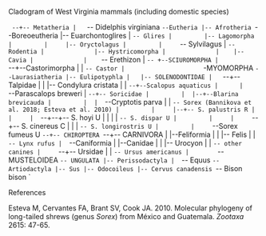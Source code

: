 Cladogram of West Virginia mammals (including domestic species)

`  --+-- Metatheria
    |    `-- Didelphis virginiana
    `--Eutheria
       |-- Afrotheria
       `--Boreoeutheria
            |-- Euarchontoglires
            |   `-- Glires
            |         |-- Lagomorpha
            |         |     |-- Oryctolagus
            |         |     `-- Sylvilagus
            |         `-- Rodentia
            |              |-- Hystricomorpha
            |              |    |-- Cavia
            |              |    `-- Erethizon
            |              `-- +--SCIUROMORPHA
            |                   `--+--Castorimorpha
            |                      |  `-- Castor
            |                      `-MYOMORPHA
            `--Laurasiatheria
               |-- Eulipotyphla
               |   |-- SOLENODONTIDAE
               |   `--+-- Talpidae
               |      |  |-- Condylura cristata
               |      |  `--+--Scalopus aquaticus
               |      |     `--Parascalops breweri
               |      `--+-- Soricidae
               |         |  |--+--Blarina brevicauda
               |         |  |  `--Cryptotis parva
               |         |  `-- Sorex (Bannikova et al. 2018; Esteva et al. 2010)
               |         |     |--+-- S. palustris R
               |         |     |  `--+--+-- S. hoyi U
               |         |     |     |  `-- S. dispar U
               |         |     |     `--+-- S. cinereus C
               |         |     |        `-- S. longirostris U
               |         |     `--Sorex fumeus U
               `--+-- CHIROPTERA
                  `--+-- CARNIVORA
                     |  |--Feliformia
                     |  |  |-- Felis
                     |  |  `-- Lynx rufus
                     |  `--Caniformia
                     |     |--Canidae
                     |     |  |-- Urocyon
                     |     |  `-- other canines
                     |     `--+-- Ursidae
                     |        |  `-- Ursus americanus
                     |        `--MUSTELOIDEA
                     `-- UNGULATA
                        |-- Perissodactyla
                        |  `-- Equus
                        `-- Artiodactyla
                           |-- Sus
                           |-- Odocoileus
                           |-- Cervus canadensis
                           `-- Bison bison  `
       
       
References

Esteva M, Cervantes FA, Brant SV, Cook JA. 2010. Molecular phylogeny of long-tailed shrews (genus *Sorex*) from México and Guatemala. *Zootaxa* 2615: 47-65.


